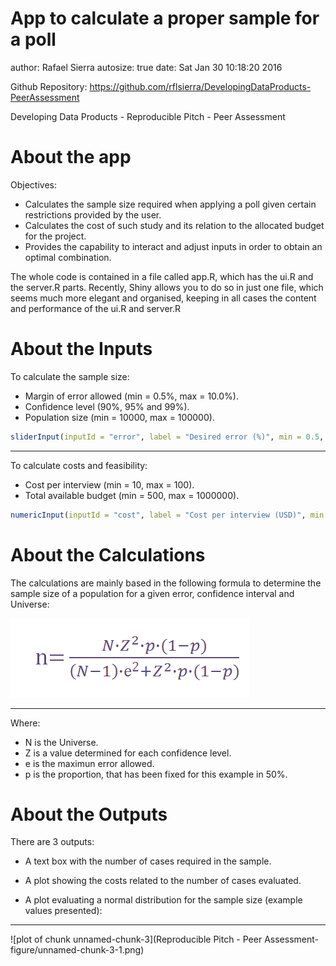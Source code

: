 App to calculate a proper sample for a poll
========================================================
author: Rafael Sierra
autosize: true
date: Sat Jan 30 10:18:20 2016

Github Repository:
https://github.com/rflsierra/DevelopingDataProducts-PeerAssessment

Developing Data Products - Reproducible Pitch - Peer Assessment



About the app
========================================================

Objectives:

- Calculates the sample size required when applying a poll given certain restrictions provided by the user.
- Calculates the cost of such study and its relation to the allocated budget for the project.
- Provides the capability to interact and adjust inputs in order to obtain an optimal combination. 

The whole code is contained in a file called app.R, which has the ui.R and the server.R parts. Recently, Shiny allows you to do so in just one file, which seems much more elegant and organised, keeping in all cases the content and performance of the ui.R and server.R

About the Inputs
========================================================

To calculate the sample size:

- Margin of error allowed (min = 0.5%, max = 10.0%).
- Confidence level (90%, 95% and 99%).
- Population size (min = 10000, max = 100000).


```r
sliderInput(inputId = "error", label = "Desired error (%)", min = 0.5, max = 10.0, step = 0.1, value = 0.5)
```

***

To calculate costs and feasibility:

- Cost per interview (min = 10, max = 100).
- Total available budget (min = 500, max = 1000000).


```r
numericInput(inputId = "cost", label = "Cost per interview (USD)", min = 10, max = 100, step = 5, value = 10)
```

About the Calculations
========================================================

The calculations are mainly based in the following formula to determine the sample size of a population for a given error, confidence interval and Universe:

![Formula to calculate the sample size](formulaNfinito.png)

***

Where:

- N is the Universe.
- Z is a value determined for each confidence level.
- e is the maximun error allowed. 
- p is the proportion, that has been fixed for this example in 50%.

About the Outputs
========================================================

There are 3 outputs:

- A text box with the number of cases required in the sample.

- A plot showing the costs related to the number of cases evaluated.

- A plot evaluating a normal distribution for the sample size (example values presented):

***

![plot of chunk unnamed-chunk-3](Reproducible Pitch - Peer Assessment-figure/unnamed-chunk-3-1.png) 
